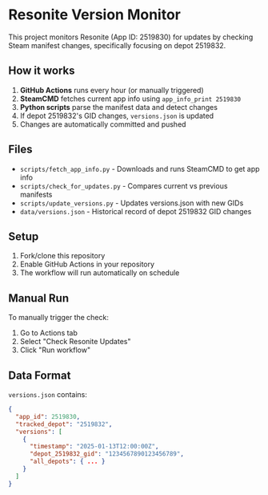 # Resonite Version Monitor

This project monitors Resonite (App ID: 2519830) for updates by checking Steam manifest changes, specifically focusing on depot 2519832.

## How it works

1. **GitHub Actions** runs every hour (or manually triggered)
2. **SteamCMD** fetches current app info using `app_info_print 2519830`
3. **Python scripts** parse the manifest data and detect changes
4. If depot 2519832's GID changes, `versions.json` is updated
5. Changes are automatically committed and pushed

## Files

- `scripts/fetch_app_info.py` - Downloads and runs SteamCMD to get app info
- `scripts/check_for_updates.py` - Compares current vs previous manifests
- `scripts/update_versions.py` - Updates versions.json with new GIDs
- `data/versions.json` - Historical record of depot 2519832 GID changes

## Setup

1. Fork/clone this repository
2. Enable GitHub Actions in your repository
3. The workflow will run automatically on schedule

## Manual Run

To manually trigger the check:
1. Go to Actions tab
2. Select "Check Resonite Updates"
3. Click "Run workflow"

## Data Format

`versions.json` contains:
```json
{
  "app_id": 2519830,
  "tracked_depot": "2519832",
  "versions": [
    {
      "timestamp": "2025-01-13T12:00:00Z",
      "depot_2519832_gid": "1234567890123456789",
      "all_depots": { ... }
    }
  ]
}
```